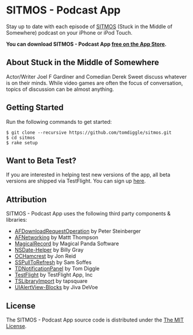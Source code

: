 # SITMOS - Podcast App
Stay up to date with each episode of [SITMOS](http://sitmos.net) (Stuck in the Middle of Somewhere) podcast on your iPhone or iPod Touch.

**You can download SITMOS - Podcast App [free on the App Store](https://itunes.apple.com/gb/app/sitmos-podcast-app/id567269025?mt=8).**

## About Stuck in the Middle of Somewhere
Actor/Writer Joel F Gardiner and Comedian Derek Sweet discuss whatever is on their minds. While video games are often the focus of conversation, topics of discussion can be almost anything.

## Getting Started
Run the following commands to get started:

    $ git clone --recursive https://github.com/tomdiggle/sitmos.git
    $ cd sitmos
    $ rake setup
    
## Want to Beta Test?
If you are interested in helping test new versions of the app, all beta versions are shipped via TestFlight. You can sign up [here](http://tflig.ht/OSDHqC).

## Attribution
SITMOS - Podcast App uses the following third party components &amp; libraries:

- [AFDownloadRequestOperation](https://github.com/steipete/AFDownloadRequestOperation) by Peter Steinberger
- [AFNetworking](https://github.com/AFNetworking/AFNetworking) by Mattt Thompson
- [MagicalRecord](https://github.com/magicalpanda/MagicalRecord) by Magical Panda Software
- [NSDate-Helper](https://github.com/billymeltdown/nsdate-helper) by Billy Gray
- [OCHamcrest](https://github.com/hamcrest/OCHamcrest) by Jon Reid
- [SSPullToRefresh](https://github.com/soffes/sspulltorefresh) by Sam Soffes
- [TDNotificationPanel](https://github.com/tomdiggle/TDNotificationPanel) by Tom Diggle
- [TestFlight](https://testflightapp.com) by TestFlight App, Inc
- [TSLibraryImport](https://github.com/tapsquare/TSLibraryImport) by tapsquare
- [UIAlertView-Blocks](https://github.com/jivadevoe/UIAlertView-Blocks) by Jiva DeVoe
    
##  License
The SITMOS - Podcast App source code is distributed under the [The MIT License](https://github.com/tomdiggle/sitmos/blob/master/LICENSE).